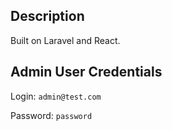 ## Description
Built on Laravel and React.

## Admin User Credentials
Login: `admin@test.com`

Password: `password`
